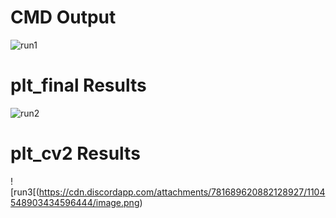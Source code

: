 # CMD Output
![run1](https://cdn.discordapp.com/attachments/781689620882128927/1104549030547173467/image.png)

# plt_final Results
![run2](https://cdn.discordapp.com/attachments/781689620882128927/1104548732126634055/image.png)

# plt_cv2 Results
![run3[(https://cdn.discordapp.com/attachments/781689620882128927/1104548903434596444/image.png)
